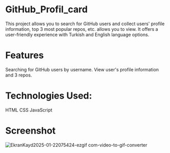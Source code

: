# GitHub_Profil_card

This project allows you to search for GitHub users and collect users' profile information, top 3 most popular repos, etc. allows you to view. It offers a user-friendly experience with Turkish and English language options.

 # Features
Searching for GitHub users by username.
View user's profile information and 3 repos.

# Technologies Used:
HTML
CSS
JavaScript

# Screenshot
![EkranKayd2025-01-22075424-ezgif com-video-to-gif-converter](https://github.com/user-attachments/assets/d453a1ae-fad0-454b-8b22-52ffce628cd6)
